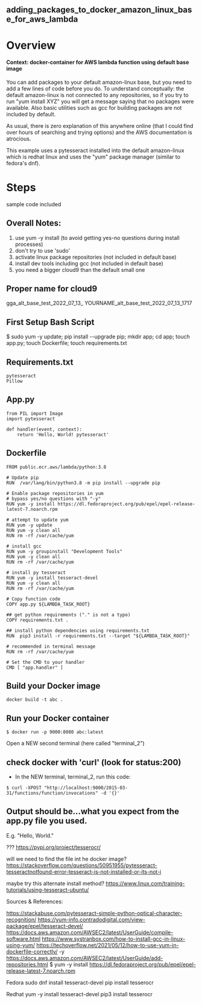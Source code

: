 
## adding_packages_to_docker_amazon_linux_base_for_aws_lambda

# Overview
#### Context: docker-container for AWS lambda function using default base image

You can add packages to your default amazon-linux base, but you need to add a few lines of code before you do. To understand conceptually: the default amazon-linux is not connected to any repositories, so if you try to run "yum install XYZ" you will get a message saying that no packages were available. Also basic utilities such as gcc for building packages are not included by default. 

As usual, there is zero explanation of this anywhere online (that I could find over hours of searching and trying options) and the AWS documentation is atrocious. 

This example uses a pytesseract installed into the default amazon-linux which is redhat linux and uses the "yum" package manager (similar to fedora's dnf).

# Steps 
sample code included

## Overall Notes:
1. use yum -y install (to avoid getting yes-no questions during install processes)
2. don't try to use 'sudo'
2. activate linux package repositories (not included in default base)
3. install dev tools including gcc (not included in default base) 
4. you need a bigger cloud9 than the default small one


## Proper name for cloud9
gga_alt_base_test_2022_07_13_
YOURNAME_alt_base_test_2022_07_13_1717


## First Setup Bash Script
$ sudo yum -y update; pip install --upgrade pip; mkdir app; cd app; touch app.py; touch Dockerfile; touch requirements.txt


## Requirements.txt
```
pytesseract
Pillow
```

## App.py
```
from PIL import Image
import pytesseract

def handler(event, context): 
    return 'Hello, World! pytesseract'
```


## Dockerfile
```
FROM public.ecr.aws/lambda/python:3.8

# Update pip
RUN  /var/lang/bin/python3.8 -m pip install --upgrade pip

# Enable package repositories in yum
# bypass yes/no questions with "-y"
RUN yum -y install https://dl.fedoraproject.org/pub/epel/epel-release-latest-7.noarch.rpm

# attempt to update yum
RUN yum -y update 
RUN yum -y clean all  
RUN rm -rf /var/cache/yum

# install gcc
RUN yum -y groupinstall "Development Tools" 
RUN yum -y clean all  
RUN rm -rf /var/cache/yum

# install py tesseract
RUN yum -y install tesseract-devel 
RUN yum -y clean all  
RUN rm -rf /var/cache/yum

# Copy function code
COPY app.py ${LAMBDA_TASK_ROOT}

## get python requirements ("." is not a typo)
COPY requirements.txt .

## install python dependencies using requirements.txt
RUN  pip3 install -r requirements.txt --target "${LAMBDA_TASK_ROOT}"

# recommended in terminal message
RUN rm -rf /var/cache/yum

# Set the CMD to your handler 
CMD [ "app.handler" ] 
```



## Build your Docker image
```
docker build -t abc .
```


## Run your Docker container
```
$ docker run -p 9000:8080 abc:latest
```

Open a NEW second terminal (here called "terminal_2")

## check docker with 'curl' (look for status:200)
- In the NEW terminal, terminal_2, run this code:
```
$ curl -XPOST "http://localhost:9000/2015-03-31/functions/function/invocations" -d '{}'
```

## Output should be...what you expect from the app.py file you used. 
E.g. "Hello, World."







??? https://pypi.org/project/tesserocr/

will we need to find the file int he docker image?
https://stackoverflow.com/questions/50951955/pytesseract-tesseractnotfound-error-tesseract-is-not-installed-or-its-not-i 

maybe try this alternate install method?
https://www.linux.com/training-tutorials/using-tesseract-ubuntu/ 

Sources & References: 

https://stackabuse.com/pytesseract-simple-python-optical-character-recognition/ 
https://yum-info.contradodigital.com/view-package/epel/tesseract-devel/
https://docs.aws.amazon.com/AWSEC2/latest/UserGuide/compile-software.html 
https://www.systranbox.com/how-to-install-gcc-in-linux-using-yum/ 
https://techoverflow.net/2021/05/12/how-to-use-yum-in-dockerfile-correctly/  -y
https://docs.aws.amazon.com/AWSEC2/latest/UserGuide/add-repositories.html 
$ yum -y install https://dl.fedoraproject.org/pub/epel/epel-release-latest-7.noarch.rpm

Fedora
sudo dnf install tesseract-devel
pip install tesserocr

Redhat
yum -y install tesseract-devel
pip3 install tesserocr
